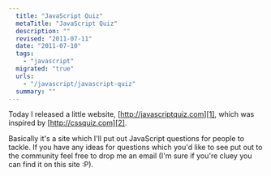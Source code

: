 ```yaml
---
  title: "JavaScript Quiz"
  metaTitle: "JavaScript Quiz"
  description: ""
  revised: "2011-07-11"
  date: "2011-07-10"
  tags: 
    - "javascript"
  migrated: "true"
  urls: 
    - "/javascript/javascript-quiz"
  summary: ""
---
```

Today I released a little website, [http://javascriptquiz.com][1], which was inspired by [http://cssquiz.com][2].

Basically it's a site which I'll put out JavaScript questions for people to tackle. If you have any ideas for questions which you'd like to see put out to the community feel free to drop me an email (I'm sure if you're cluey you can find it on this site :P).


  [1]: http://javascriptquiz.com
  [2]: http://cssquiz.com